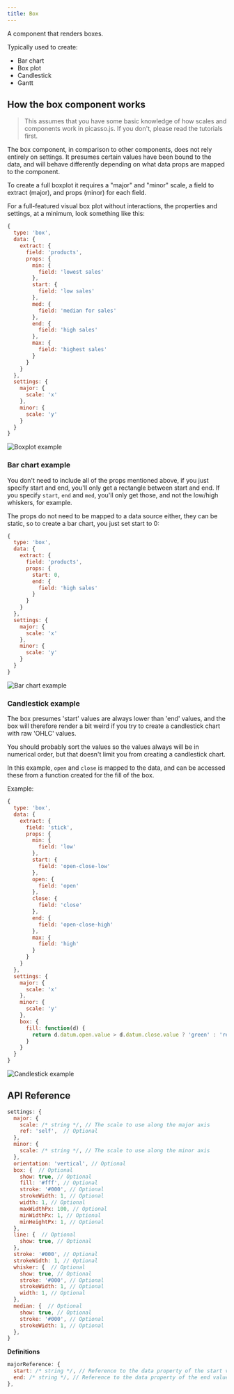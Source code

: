```yaml
---
title: Box
---
```


A component that renders boxes.

Typically used to create:

- Bar chart
- Box plot
- Candlestick
- Gantt


## How the box component works

> This assumes that you have some basic knowledge of how scales and components work in picasso.js.
> If you don't, please read the tutorials first.

The box component, in comparison to other components, does not rely entirely on settings. 
It presumes certain values have been bound to the data, and will behave differently depending
on what data props are mapped to the component.

To create a full boxplot it requires a "major" and "minor" scale, a field to extract (major),
and props (minor) for each field.

For a full-featured visual box plot without interactions, the properties and settings, at a minimum,
look something like this:

```js
{
  type: 'box',
  data: {
    extract: {
      field: 'products',
      props: {
        min: {
          field: 'lowest sales'
        },
        start: {
          field: 'low sales'
        },
        med: {
          field: 'median for sales'
        },
        end: {
          field: 'high sales'
        },
        max: {
          field: 'highest sales'
        }
      }
    }
  },
  settings: {
    major: {
      scale: 'x'
    },
    minor: {
      scale: 'y'
    }
  }
}
```

![Boxplot example](/img/boxplot.png)

### Bar chart example 
You don't need to include all of the props mentioned above, if you just specify start and end, you'll only
get a rectangle between start and end. If you specify `start`, `end` and `med`, you'll only get those, 
and not the low/high whiskers, for example.

The props do not need to be mapped to a data source either, they can be static, so to create a bar chart,
you just set start to 0:

```js
{
  type: 'box',
  data: {
    extract: {
      field: 'products',
      props: {
        start: 0,
        end: {
          field: 'high sales'
        }
      }
    }
  },
  settings: {
    major: {
      scale: 'x'
    },
    minor: {
      scale: 'y'
    }
  }
}
```

![Bar chart example](/img/bar-chart.png)

### Candlestick example

The box presumes 'start' values are always lower than 'end' values, and the box will
therefore render a bit weird if you try to create a candlestick chart with raw 'OHLC' values.

You should probably sort the values so the values always will be in numerical order,
but that doesn't limit you from creating a candlestick chart.

In this example, `open` and `close` is mapped to the data, and 
can be accessed these from a function created for the fill of the box.

Example:

```js
{
  type: 'box',
  data: {
    extract: {
      field: 'stick',
      props: {
        min: {
          field: 'low'
        },
        start: {
          field: 'open-close-low' 
        },
        open: {
          field: 'open'
        },
        close: {
          field: 'close'
        },
        end: {
          field: 'open-close-high'
        },
        max: {
          field: 'high'
        }
      }
    }
  },
  settings: {
    major: {
      scale: 'x'
    },
    minor: {
      scale: 'y'
    },
    box: {
      fill: function(d) {
        return d.datum.open.value > d.datum.close.value ? 'green' : 'red';
      }
    }
  }
}
```

![Candlestick example](/img/candlestick-chart.png)

## API Reference 

```js
settings: {
  major: { 
    scale: /* string */, // The scale to use along the major axis
    ref: 'self',  // Optional
  },
  minor: { 
    scale: /* string */, // The scale to use along the minor axis
  },
  orientation: 'vertical', // Optional
  box: {  // Optional
    show: true, // Optional
    fill: '#fff', // Optional
    stroke: '#000', // Optional
    strokeWidth: 1, // Optional
    width: 1, // Optional
    maxWidthPx: 100, // Optional
    minWidthPx: 1, // Optional
    minHeightPx: 1, // Optional
  },
  line: {  // Optional
    show: true, // Optional
  },
  stroke: '#000', // Optional
  strokeWidth: 1, // Optional
  whisker: {  // Optional
    show: true, // Optional
    stroke: '#000', // Optional
    strokeWidth: 1, // Optional
    width: 1, // Optional
  },
  median: {  // Optional
    show: true, // Optional
    stroke: '#000', // Optional
    strokeWidth: 1, // Optional
  },
}
```

**Definitions**

```js
majorReference: { 
  start: /* string */, // Reference to the data property of the start value along the major axis
  end: /* string */, // Reference to the data property of the end value along the major axis
},
```
